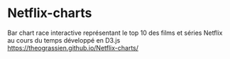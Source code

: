 # Netflix-charts
Bar chart race interactive représentant le top 10 des films et séries Netflix au cours du temps développé en D3.js
https://theograssien.github.io/Netflix-charts/ 

